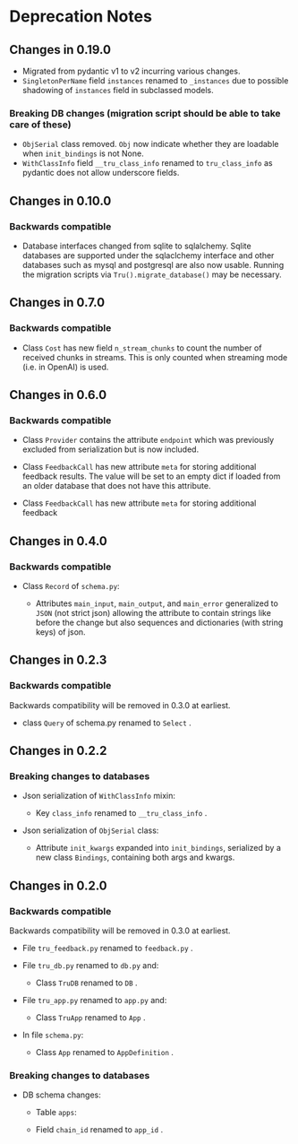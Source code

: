 # Deprecation Notes

## Changes in 0.19.0

- Migrated from pydantic v1 to v2 incurring various changes.
- `SingletonPerName` field `instances` renamed to `_instances` due to possible
  shadowing of `instances` field in subclassed models.

### Breaking DB changes (migration script should be able to take care of these)

- `ObjSerial` class removed. `Obj` now indicate whether they are loadable when
  `init_bindings` is not None.
- `WithClassInfo` field `__tru_class_info` renamed to `tru_class_info`
  as pydantic does not allow underscore fields.

## Changes in 0.10.0

### Backwards compatible

- Database interfaces changed from sqlite to sqlalchemy. Sqlite databases are
  supported under the sqlaclchemy interface and other databases such as mysql
  and postgresql are also now usable. Running the migration scripts via
  `Tru().migrate_database()` may be necessary.

## Changes in 0.7.0

### Backwards compatible

- Class `Cost` has new field `n_stream_chunks` to count the number of received
  chunks in streams. This is only counted when streaming mode (i.e. in OpenAI)
  is used.

## Changes in 0.6.0

### Backwards compatible

- Class `Provider` contains the attribute `endpoint` which was previously
  excluded from serialization but is now included.

- Class `FeedbackCall` has new attribute `meta` for storing additional feedback
  results. The value will be set to an empty dict if loaded from an older
  database that does not have this attribute.

- Class `FeedbackCall` has new attribute `meta` for storing additional feedback

## Changes in 0.4.0

### Backwards compatible

- Class `Record` of `schema.py`:

  - Attributes `main_input`, `main_output`, and `main_error` generalized to
      `JSON` (not strict json) allowing the attribute to contain strings like
      before the change but also sequences and dictionaries (with string keys)
      of json.

## Changes in 0.2.3

### Backwards compatible

Backwards compatibility will be removed in 0.3.0 at earliest.

- class `Query` of schema.py renamed to `Select` .

## Changes in 0.2.2

### Breaking changes to databases

- Json serialization of `WithClassInfo` mixin:
  - Key `class_info` renamed to `__tru_class_info` .

- Json serialization of `ObjSerial` class:
  - Attribute `init_kwargs` expanded into `init_bindings`, serialized by a new
      class `Bindings`, containing both args and kwargs.

## Changes in 0.2.0

### Backwards compatible

Backwards compatibility will be removed in 0.3.0 at earliest.

- File `tru_feedback.py` renamed to `feedback.py` .

- File `tru_db.py` renamed to `db.py` and:
  - Class `TruDB` renamed to `DB` .

- File `tru_app.py` renamed to `app.py` and:
  - Class `TruApp` renamed to `App` .

- In file `schema.py`:
  - Class `App` renamed to `AppDefinition` .

### Breaking changes to databases

- DB schema changes:

    - Table `apps`:

    - Field `chain_id` renamed to `app_id` .
